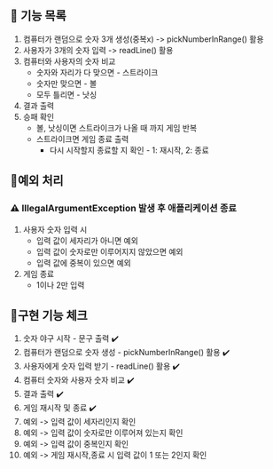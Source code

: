 ## 🚀 기능 목록
1. 컴퓨터가 랜덤으로 숫자 3개 생성(중복x) -> pickNumberInRange() 활용
2. 사용자가 3개의 숫자 입력 -> readLine() 활용
3. 컴퓨터와 사용자의 숫자 비교 
   * 숫자와 자리가 다 맞으면 - 스트라이크
   * 숫자만 맞으면 - 볼
   * 모두 틀리면 - 낫싱
4. 결과 출력
5. 승패 확인
    * 볼, 낫싱이면 스트라이크가 나올 때 까지 게임 반복
    * 스트라이크면 게임 종료 출력
      * 다시 시작할지 종료할 지 확인 - 1: 재시작, 2: 종료
      
## 🤔예외 처리 
### ⚠️ IllegalArgumentException 발생 후 애플리케이션 종료
1. 사용자 숫자 입력 시
   * 입력 값이 세자리가 아니면 예외
   * 입력 값이 숫자로만 이루어지지 않았으면 예외
   * 입력 값에 중복이 있으면 예외
2. 게임 종료
   * 1이나 2만 입력
     
## 📝구현 기능 체크 
1. 숫자 야구 시작 - 문구 출력 ✔️ 
2. 컴퓨터가 랜덤으로 숫자 생성 - pickNumberInRange() 활용 ✔️
3. 사용자에게 숫자 입력 받기 - readLine() 활용 ✔️
4. 컴퓨터 숫자와 사용자 숫자 비교 ✔️
5. 결과 출력 ✔️
6. 게임 재시작 및 종료 ✔️
7. 예외 -> 입력 값이 세자리인지 확인
8. 예외 -> 입력 값이 숫자로만 이루어져 있는지 확인
9. 예외 -> 입력 값이 중복인지 확인
10. 예외 -> 게임 재시작,종료 시 입력 값이 1 또는 2인지 확인


